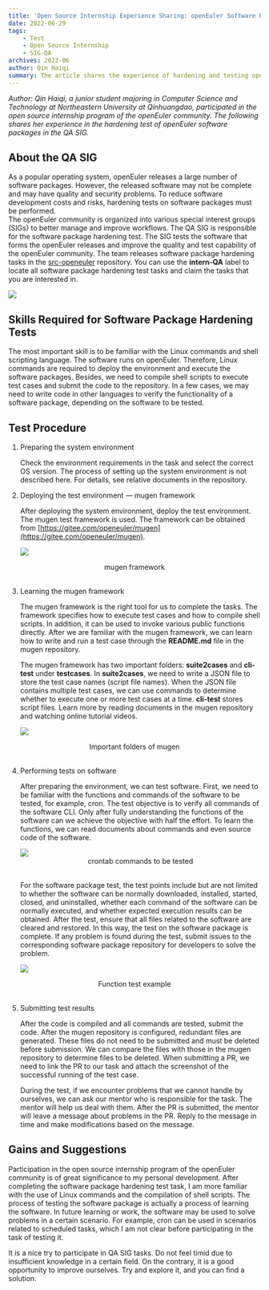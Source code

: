 ```yaml
---
title: 'Open Source Internship Experience Sharing: openEuler Software Package Hardening Test'
date: 2022-06-29
tags:
    - Test
    - Open Source Internship
    - SIG-QA
archives: 2022-06
author: Qin Haiqi
summary: The article shares the experience of hardening and testing openEuler software packages.
---
```



*Author: Qin Haiqi, a junior student majoring in Computer Science and Technology at Northeastern University at Qinhuangdao, participated in the open source internship program of the openEuler community. The following shares her experience in the hardening test of openEuler software packages in the QA SIG.*

## About the QA SIG

As a popular operating system, openEuler releases a large number of software packages. However, the released software may not be complete and may have quality and security problems. To reduce software development costs and risks, hardening tests on software packages must be performed.  
The openEuler community is organized into various special interest groups (SIGs) to better manage and improve workflows. The QA SIG is responsible for the software package hardening test. The SIG tests the software that forms the openEuler releases and improve the quality and test capability of the openEuler community. The team releases software package hardening tasks in the [src-openeuler](https://gitee.com/src-openeuler) repository. You can use the **intern-QA** label to locate all software package hardening test tasks and claim the tasks that you are interested in.

<img src="./001.jpg">

## Skills Required for Software Package Hardening Tests

The most important skill is to be familiar with the Linux commands and shell scripting language. The software runs on openEuler. Therefore, Linux commands are required to deploy the environment and execute the software packages. Besides, we need to compile shell scripts to execute test cases and submit the code to the repository. In a few cases, we may need to write code in other languages to verify the functionality of a software package, depending on the software to be tested.

## Test Procedure

1. Preparing the system environment

    Check the environment requirements in the task and select the correct OS version. The process of setting up the system environment is not described here. For details, see relative documents in the repository.


2. Deploying the test environment — mugen framework

    After deploying the system environment, deploy the test environment. The mugen test framework is used. The framework can be obtained from [https://gitee.com/openeuler/mugen](https://gitee.com/openeuler/mugen).

   <img src="./003.jpg">

<div align='center'>
mugen framework
</div><br>

3. Learning the mugen framework

    The mugen framework is the right tool for us to complete the tasks. The framework specifies how to execute test cases and how to compile shell scripts. In addition, it can be used to invoke various public functions directly. After we are familiar with the mugen framework, we can learn how to write and run a test case through the **README.md** file in the mugen repository.

    The mugen framework has two important folders: **suite2cases** and **cli-test** under **testcases**. In **suite2cases**, we need to write a JSON file to store the test case names (script file names). When the JSON file contains multiple test cases, we can use commands to determine whether to execute one or more test cases at a time. **cli-test** stores script files. Learn more by reading documents in the mugen repository and watching online tutorial videos.

   <img src="./004.jpg">

<div align='center'>
Important folders of mugen
</div><br>

4. Performing tests on software

   After preparing the environment, we can test software. First, we need to be familiar with the functions and commands of the software to be tested, for example, cron. The test objective is to verify all commands of the software CLI. Only after fully understanding the functions of the software can we achieve the objective with half the effort. To learn the functions, we can read documents about commands and even source code of the software.

   <img src="./005.jpg">

   <div align='center'>
   crontab commands to be tested
   </div><br>  


   For the software package test, the test points include but are not limited to whether the software can be normally downloaded, installed, started, closed, and uninstalled, whether each command of the software can be normally executed, and whether expected execution results can be obtained. After the test, ensure that all files related to the software are cleared and restored. In this way, the test on the software package is complete. If any problem is found during the test, submit issues to the corresponding software package repository for developers to solve the problem.

   <img src="./006.jpg">

<div align='center'>
Function test example
</div><br>  

5. Submitting test results

   After the code is compiled and all commands are tested, submit the code. After the mugen repository is configured, redundant files are generated. These files do not need to be submitted and must be deleted before submission. We can compare the files with those in the mugen repository to determine files to be deleted. When submitting a PR, we need to link the PR to our task and attach the screenshot of the successful running of the test case. 

   During the test, if we encounter problems that we cannot handle by ourselves, we can ask our mentor who is responsible for the task. The mentor will help us deal with them. After the PR is submitted, the mentor will leave a message about problems in the PR. Reply to the message in time and make modifications based on the message.

## Gains and Suggestions

Participation in the open source internship program of the openEuler community is of great significance to my personal development. After completing the software package hardening test task, I am more familiar with the use of Linux commands and the compilation of shell scripts. The process of testing the software package is actually a process of learning the software. In future learning or work, the software may be used to solve problems in a certain scenario. For example, cron can be used in scenarios related to scheduled tasks, which I am not clear before participating in the task of testing it.

It is a nice try to participate in QA SIG tasks. Do not feel timid due to insufficient knowledge in a certain field. On the contrary, it is a good opportunity to improve ourselves. Try and explore it, and you can find a solution.
